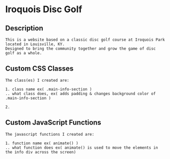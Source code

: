 # Iroquois Disc Golf

## Description
```
This is a website based on a classic disc golf course at Iroquois Park located in Louisville, KY.
Designed to bring the community together and grow the game of disc golf as a whole.

```


## Custom CSS Classes
```
The class(es) I created are:

1. class name ex( .main-info-section )
.. what class does, ex( adds padding & changes background color of .main-info-section )

2.

```


## Custom JavaScript Functions
```
The javascript functions I created are:

1. function name ex( animate() )
.. what function does ex( animate() is used to move the elements in the info div across the screen)

```